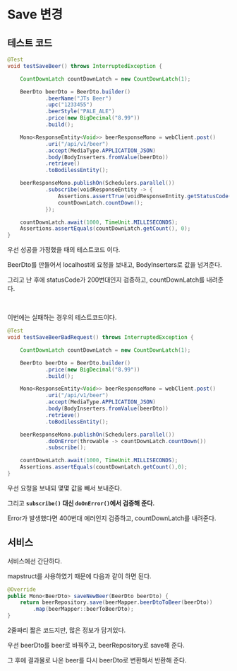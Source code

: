 # Save 변경

## 테스트 코드

```java
@Test
void testSaveBeer() throws InterruptedException {

    CountDownLatch countDownLatch = new CountDownLatch(1);

    BeerDto beerDto = BeerDto.builder()
            .beerName("JTs Beer")
            .upc("1233455")
            .beerStyle("PALE_ALE")
            .price(new BigDecimal("8.99"))
            .build();

    Mono<ResponseEntity<Void>> beerResponseMono = webClient.post()
            .uri("/api/v1/beer")
            .accept(MediaType.APPLICATION_JSON)
            .body(BodyInserters.fromValue(beerDto))
            .retrieve()
            .toBodilessEntity();

    beerResponseMono.publishOn(Schedulers.parallel())
            .subscribe(voidResponseEntity -> {
                Assertions.assertTrue(voidResponseEntity.getStatusCode().is2xxSuccessful());
                countDownLatch.countDown();
            });

    countDownLatch.await(1000, TimeUnit.MILLISECONDS);
    Assertions.assertEquals(countDownLatch.getCount(), 0);
}
```

우선 성공을 가정했을 때의 테스트코드 이다.

BeerDto를 만들어서 localhost에 요청을 보내고, BodyInserters로 값을 넘겨준다.

그리고 난 후에 statusCode가 200번대인지 검증하고, countDownLatch를 내려준다.

<br>

이번에는 실패하는 경우의 테스트코드이다.

``` java
@Test
void testSaveBeerBadRequest() throws InterruptedException {

    CountDownLatch countDownLatch = new CountDownLatch(1);

    BeerDto beerDto = BeerDto.builder()
            .price(new BigDecimal("8.99"))
            .build();

    Mono<ResponseEntity<Void>> beerResponseMono = webClient.post()
            .uri("/api/v1/beer")
            .accept(MediaType.APPLICATION_JSON)
            .body(BodyInserters.fromValue(beerDto))
            .retrieve()
            .toBodilessEntity();

    beerResponseMono.publishOn(Schedulers.parallel())
            .doOnError(throwable -> countDownLatch.countDown())
            .subscribe();

    countDownLatch.await(1000, TimeUnit.MILLISECONDS);
    Assertions.assertEquals(countDownLatch.getCount(),0);
}
```

우선 요청을 보내되 몇몇 값을 빼서 보내준다.

그리고 **`subscribe()` 대신 `doOnError()`에서 검증해 준다.**

Error가 발생했다면 400번대 에러인지 검증하고, countDownLatch를 내려준다.

## 서비스

서비스에선 간단하다.

mapstruct를 사용하였기 때문에 다음과 같이 하면 된다.

``` java
@Override
public Mono<BeerDto> saveNewBeer(BeerDto beerDto) {
    return beerRepository.save(beerMapper.beerDtoToBeer(beerDto))
        .map(beerMapper::beerToBeerDto);
}
```

2줄짜리 짧은 코드지만, 많은 정보가 담겨있다.

우선 beerDto를 beer로 바꿔주고, beerRepository로 save해 준다.

그 후에 결과물로 나온 beer를 다시 beerDto로 변환해서 반환해 준다.

